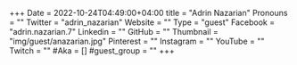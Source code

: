 +++
Date = 2022-10-24T04:49:00+04:00
title = "Adrin Nazarian"
Pronouns = ""
Twitter = "adrin_nazarian"
Website = ""
Type = "guest"
Facebook = "adrin.nazarian.7"
Linkedin = ""
GitHub = ""
Thumbnail = "img/guest/anazarian.jpg"
Pinterest = ""
Instagram = ""
YouTube = ""
Twitch = ""
#Aka = []
#guest_group = ""
+++
